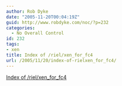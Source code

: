 ```yaml
---
author: Rob Dyke
date: "2005-11-20T00:04:19Z"
guid: http://www.robdyke.com/noc/?p=232
categories:
  - No Overall Control
id: 232
tags:
- xen
title: Index of /riel/xen_for_fc4
url: /2005/11/20/index-of-rielxen_for_fc4/
---
```

[Index of /riel/xen\_for\_fc4](http://people.redhat.com/riel/xen_for_fc4/)